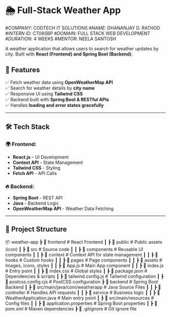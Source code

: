 # 🌦️ Full-Stack Weather App

#*COMPANY*: CODTECH IT SOLUTIONS
#*NAME*: DHANANJAY D. RATHOD
#*INTERN ID*: CT08SBP
#*DOMAIN*: FULL STACK WEB DEVELOPMENT
#*DURATION*: 4 WEEKS
#*MENTOR*: NEELA SANTOSH

A weather application that allows users to search for weather updates by city. Built with **React (Frontend) and Spring Boot (Backend)**.

## 📌 Features
✅ Fetch weather data using **OpenWeatherMap API**  
✅ Search for weather details by **city name**    
✅ Responsive UI using **Tailwind CSS**  
✅ Backend built with **Spring Boot & RESTful APIs**  
✅ Handles **loading and error states gracefully**  

---

## 🛠️ Tech Stack
### 🌍 Frontend:
- **React.js** - UI Development
- **Context API** - State Management
- **Tailwind CSS** - Styling
- **Fetch API** - API Calls

### 🔥 Backend:
- **Spring Boot** - REST API
- **Java** - Backend Logic
- **OpenWeatherMap API** - Weather Data Fetching

---

## 📂 Project Structure

📦 weather-app ┣ 📂 frontend # React Frontend ┃ ┣ 📂 public # Public assets (icon) ┃ ┣ 📂 src # Source code ┃ ┃ ┣ 📂 components # Reusable UI components ┃ ┃ ┣ 📂 context # Context API for state management ┃ ┃ ┣ 📂 hooks # Custom hooks ┃ ┃ ┣ 📂 pages # Page components ┃ ┃ ┣ 📂 assets # Images, icons, styles ┃ ┃ ┣ 📜 App.js # Main App component ┃ ┃ ┣ 📜 index.js # Entry point ┃ ┃ ┣ 📜 index.css # Global styles ┃ ┣ 📜 package.json # Dependencies & scripts ┃ ┣ 📜 tailwind.config.js # Tailwind configuration ┃ ┣ 📜 postcss.config.cjs # PostCSS configuration ┣ 📂 backend # Spring Boot Backend ┃ ┣ 📂 src/main/java/com/weatherapp # Java Source Files ┃ ┃ ┣ 📂 controller # Handles API requests ┃ ┃ ┣ 📂 service # Business logic ┃ ┃ ┣ 📜 WeatherApplication.java # Main entry point ┃ ┣ 📂 src/main/resources # Config files ┃ ┃ ┣ 📜 application.properties # Spring Boot properties ┃ ┣ 📜 pom.xml # Maven dependencies ┣ 📜 .gitignore # Git ignore file